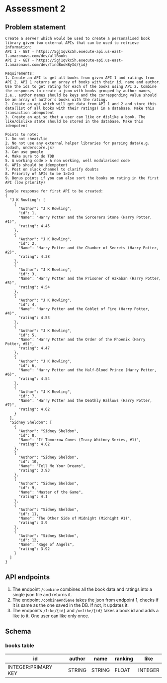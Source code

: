 # Assessment 2

## Problem statement

```
Create a server which would be used to create a personalised book library given two external APIs that can be used to retrieve information:
API 1 - GET - https://5gj1qvkc5h.execute-api.us-east-1.amazonaws.com/dev/allBooks
API 2 - GET - https://5gj1qvkc5h.execute-api.us-east-1.amazonaws.com/dev/findBookById/{id}

Requirements:
1. Create an API to get all books from given API 1 and ratings from API 2. API 1 returns an array of books with their id, name and author. Use the ids to get rating for each of the books using API 2. Combine the responses to create a json with books grouped by author names, i.e., author names should be keys and the corresponding value should be an array of author's books with the rating. 
2. Create an api which will get data from API 1 and 2 and store this data(list of all books with their ratings) in a database. Make this transaction idempotent
3. Create an api so that a user can like or dislike a book. The like/dislike state should be stored in the database. Make this idempotent

Points to note:
1. Do not cheat/lie
2. No not use any external helper libraries for parsing data(e.g. lodash, underscore.js)
3. Can use google
4. Make sure to do TDD
5. A working code > A non working, well modularised code
6. APIs should be idempotent
7. Post on slack channel to clarify doubts
8. Priority of APIs to be 1>2>3
9. Bonus points if you can also sort the books on rating in the first API (low priority)

Sample response for first API to be created:
{
  "J K Rowling": [
    {
      "Author": "J K Rowling",
      "id": 1,
      "Name": "Harry Potter and the Sorcerers Stone (Harry Potter, #1)",
      "rating": 4.45
    },
    {
      "Author": "J K Rowling",
      "id": 2,
      "Name": "Harry Potter and the Chamber of Secrets (Harry Potter, #2)",
      "rating": 4.38
    },
    {
      "Author": "J K Rowling",
      "id": 3,
      "Name": "Harry Potter and the Prisoner of Azkaban (Harry Potter, #3)",
      "rating": 4.54
    },
    {
      "Author": "J K Rowling",
      "id": 4,
      "Name": "Harry Potter and the Goblet of Fire (Harry Potter, #4)",
      "rating": 4.53
    },
    {
      "Author": "J K Rowling",
      "id": 5,
      "Name": "Harry Potter and the Order of the Phoenix (Harry Potter, #5)",
      "rating": 4.47
    },
    {
      "Author": "J K Rowling",
      "id": 6,
      "Name": "Harry Potter and the Half-Blood Prince (Harry Potter, #6)",
      "rating": 4.54
    },
    {
      "Author": "J K Rowling",
      "id": 7,
      "Name": "Harry Potter and the Deathly Hallows (Harry Potter, #7)",
      "rating": 4.62
    }
  ],
  "Sidney Sheldon": [
    {
      "Author": "Sidney Sheldon",
      "id": 8,
      "Name": "If Tomorrow Comes (Tracy Whitney Series, #1)",
      "rating": 4.02
    },
    {
      "Author": "Sidney Sheldon",
      "id": 10,
      "Name": "Tell Me Your Dreams",
      "rating": 3.93
    },
    {
      "Author": "Sidney Sheldon",
      "id": 9,
      "Name": "Master of the Game",
      "rating": 4.1
    },
    {
      "Author": "Sidney Sheldon",
      "id": 11,
      "Name": "The Other Side of Midnight (Midnight #1)",
      "rating": 3.9
    },
    {
      "Author": "Sidney Sheldon",
      "id": 12,
      "Name": "Rage of Angels",
      "rating": 3.92
    }
  ]
}
```

## API endpoints

1. The endpoint `/combine` combines all the book data and ratings into a single json file and returns it.
2. The endpoint `/combineAndSave` takes the json from endpoint 1, checks if it is same as the one saved in the DB. If not, it updates it.
3. The endpoints `/like/{id}` and `/unlike/{id}` takes a book id and adds a like to it. One user can like only once. 

## Schema

### books table

| id | author | name | ranking | like |
|----|--------|-----|----------|-------|
| INTEGER:PRIMARY KEY | STRING | STRING | FLOAT | INTEGER |